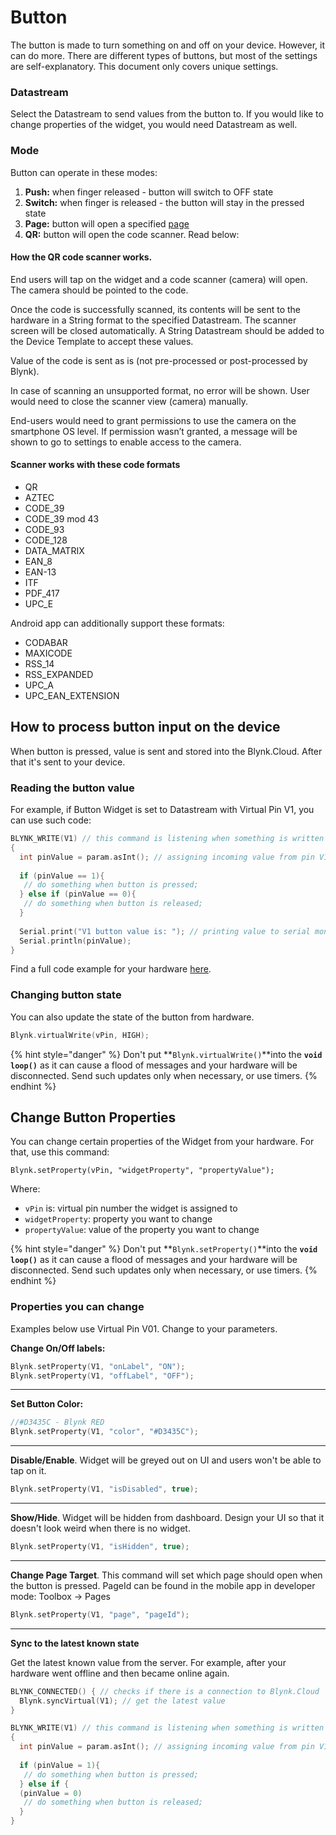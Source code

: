 # Button

The button is made to turn something on and off on your device. However, it can do more. There are different types of buttons, but most of the settings are self-explanatory. This document only covers unique settings.&#x20;



### Datastream

Select the Datastream to send values from the button to. If you would like to change properties of the widget, you would need Datastream as well.&#x20;

###

### Mode

Button can operate in these modes:&#x20;

1. **Push:** when finger released - button will switch to OFF state
2. **Switch:** when finger is released - the button will stay in the pressed state
3. **Page:** button will open a specified [page](../pages.md)
4. **QR:** button will open the code scanner. Read below:

#### How the QR code scanner works.

End users will tap on the widget and a code scanner (camera) will open. The camera should be pointed to the code.

Once the code is successfully scanned, its contents will be sent to the hardware in a String format to the specified Datastream. The scanner screen will be closed automatically. A String Datastream should be added to the Device Template to accept these values.

Value of the code is sent as is (not pre-processed or post-processed by Blynk).&#x20;

In case of scanning an unsupported format, no error will be shown. User would need to close the scanner view (camera) manually.

End-users would need to grant permissions to use the camera on the smartphone OS level. If permission wasn’t granted, a message will be shown to go to settings to enable access to the camera.

#### Scanner works with these code formats

* QR&#x20;
* AZTEC
* CODE\_39
* CODE\_39 mod 43
* CODE\_93&#x20;
* CODE\_128&#x20;
* DATA\_MATRIX
* EAN\_8
* EAN-13
* ITF
* PDF\_417
* UPC\_E

Android app can additionally support these formats:

* CODABAR
* MAXICODE
* RSS\_14
* RSS\_EXPANDED
* UPC\_A
* UPC\_EAN\_EXTENSION



## How to process button input on the device

When button is pressed, value is sent and stored into the Blynk.Cloud. After that it's sent to your device.

### Reading the button value

For example, if Button Widget is set to Datastream with Virtual Pin V1, you can use such code:

```cpp
BLYNK_WRITE(V1) // this command is listening when something is written to V1
{
  int pinValue = param.asInt(); // assigning incoming value from pin V1 to a variable
  
  if (pinValue == 1){
   // do something when button is pressed;
  } else if (pinValue == 0){
   // do something when button is released;
  }
  
  Serial.print("V1 button value is: "); // printing value to serial monitor
  Serial.println(pinValue);
}
```

Find a full code example for your hardware [here](https://examples.blynk.cc/?board=ESP32\&shield=ESP32%20WiFi\&example=GettingStarted%2FGetData).&#x20;



### Changing button state

You can also update the state of the button from hardware.

```cpp
Blynk.virtualWrite(vPin, HIGH);
```

{% hint style="danger" %}
Don't put **`Blynk.virtualWrite()`**into the **`void loop()`** as it can cause a flood of messages and your hardware will be disconnected. Send such updates only when necessary, or use timers.
{% endhint %}

## Change Button Properties

You can change certain properties of the Widget from your hardware. For that, use this command:&#x20;

```
Blynk.setProperty(vPin, "widgetProperty", "propertyValue"); 
```

Where:&#x20;

* `vPin` is: virtual pin number the widget is assigned to
* `widgetProperty`: property you want to change
* `propertyValue`: value of the property you want to change

{% hint style="danger" %}
Don't put **`Blynk.setProperty()`**into the **`void loop()`** as it can cause a flood of messages and your hardware will be disconnected. Send such updates only when necessary, or use timers.
{% endhint %}

###

### Properties you can change

Examples below use Virtual Pin V01. Change to your parameters.&#x20;

**Change On/Off labels:**

```cpp
Blynk.setProperty(V1, "onLabel", "ON");
Blynk.setProperty(V1, "offLabel", "OFF");
```

****

**Set Button Color:**

```cpp
//#D3435C - Blynk RED 
Blynk.setProperty(V1, "color", "#D3435C");
```

****

**Disable/Enable**. Widget will be greyed out on UI and users won't be able to tap on it.

```cpp
Blynk.setProperty(V1, "isDisabled", true);
```

****

**Show/Hide**. Widget will be hidden from dashboard. Design your UI so that it doesn't look weird when there is no widget.

```cpp
Blynk.setProperty(V1, "isHidden", true);
```

****

**Change Page Target**. This command will set which page should open when the button is pressed. PageId can be found in the mobile app in developer mode:  Toolbox -> Pages

```cpp
Blynk.setProperty(V1, "page", "pageId");
```

****

**Sync to the latest known state**&#x20;

Get the latest known value from the server. For example, after your hardware went offline and then became online again.

```cpp
BLYNK_CONNECTED() { // checks if there is a connection to Blynk.Cloud  
  Blynk.syncVirtual(V1); // get the latest value
}

BLYNK_WRITE(V1) // this command is listening when something is written to V1
{
  int pinValue = param.asInt(); // assigning incoming value from pin V1 to a variable
  
  if (pinValue = 1){
   // do something when button is pressed;
  } else if {
  (pinValue = 0)
   // do something when button is released;
  }
}
```
